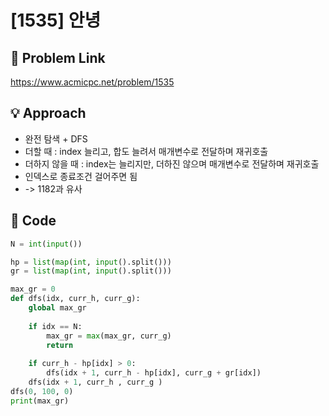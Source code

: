 # [1535] 안녕

## 🔗 Problem Link  
https://www.acmicpc.net/problem/1535

## 💡 Approach  
- 완전 탐색 + DFS
- 더할 때 : index 늘리고, 합도 늘려서 매개변수로 전달하며 재귀호출
- 더하지 않을 때 : index는 늘리지만, 더하진 않으며 매개변수로 전달하며 재귀호출
- 인덱스로 종료조건 걸어주면 됨 
- -> 1182과 유사

## 🧾 Code  
```python
N = int(input())

hp = list(map(int, input().split()))
gr = list(map(int, input().split()))

max_gr = 0 
def dfs(idx, curr_h, curr_g):
    global max_gr
    
    if idx == N:
        max_gr = max(max_gr, curr_g)
        return
    
    if curr_h - hp[idx] > 0:
        dfs(idx + 1, curr_h - hp[idx], curr_g + gr[idx])
    dfs(idx + 1, curr_h , curr_g )
dfs(0, 100, 0)
print(max_gr)
```
